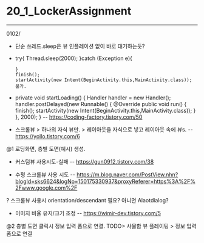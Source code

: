 # 20_1_LockerAssignment
* * *
0102/
 - 단순 쓰레드.sleep은 뷰 인플레이션 없이 바로 대기하는듯?
  - try{
            Thread.sleep(2000);
        }catch (Exception e){

        }
        finish();
        startActivity(new Intent(BeginActivity.this,MainActivity.class)); 불가.
  - private void startLoading() {
        Handler handler = new Handler();
        handler.postDelayed(new Runnable() {
            @Override
            public void run() {
                finish();
                startActivity(new Intent(BeginActivity.this,MainActivity.class));
            }
        }, 2000);
    }
 -- https://coding-factory.tistory.com/50

 - 스크롤뷰 > 하나의 자식 뷰만. > 레이아웃을 자식으로 넣고 레이아웃 속에 뷰s.
 -- https://yollo.tistory.com/6

@1 로딩화면, 층별 도면(예시) 생성.

 - 커스텀뷰 사용시도-실패
 -- https://gun0912.tistory.com/38

 - 수평 스크롤뷰 사용 시도
 -- https://m.blog.naver.com/PostView.nhn?blogId=sks6624&logNo=150175330937&proxyReferer=https%3A%2F%2Fwww.google.com%2F

 ? 스크롤뷰 사용시 orientation/descendant 필요? 아니면 Alaotdialog?

 - 이미지 비율 유지/크기 조정
 -- https://wimir-dev.tistory.com/5

@2 층별 도면 클릭시 정보 입력 폼으로 연결. 
TODO> 사물함 뷰 플레이팅 > 정보 입력 폼으로 연결

